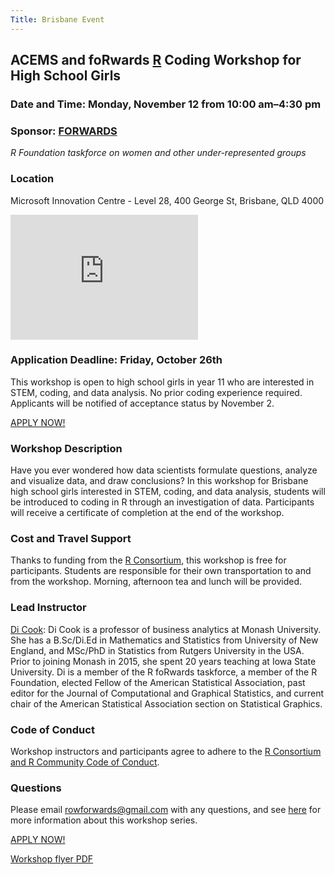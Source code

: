 ```yaml
---
Title: Brisbane Event
---
```


## ACEMS and foRwards <a href="https://www.r-project.org/" target="_blank">R</a> Coding Workshop for High School Girls

### Date and Time: Monday, November 12 from 10:00 am–4:30 pm

### Sponsor: [FORWARDS](https://forwards.github.io/about/)

*R Foundation taskforce on women and other under-represented groups*

### Location

Microsoft Innovation Centre - Level 28, 400 George St, Brisbane, QLD 4000

<iframe src="https://www.google.com/maps/place/Microsoft+Innovation+Centre/@-27.4685878,153.0208987,15z/data=!4m5!3m4!1s0x0:0x134cdb2fe1c424b0!8m2!3d-27.4685878!4d153.0208987" width="300" height="200" frameborder="0" style="border:0" allowfullscreen></iframe>
 

### Application Deadline: Friday, October 26th
This workshop is open to high school girls in year 11 who are interested in STEM, coding, and data analysis. No prior coding experience required. Applicants will be notified of acceptance status by November 2.

<a href="https://www.eventbrite.com/e/brisbane-girls-r-coding-workshop-tickets-49159853445" target="_blank">APPLY NOW!</a>

### Workshop Description

Have you ever wondered how data scientists formulate questions, analyze and visualize data, and draw conclusions?  In this workshop for Brisbane high school girls interested in STEM, coding, and data analysis, students will be introduced to coding in R through an investigation of data.  Participants will receive a certificate of completion at the end of the workshop.

### Cost and Travel Support
Thanks to funding from the <a href="https://www.r-consortium.org/" target="_blank">R Consortium</a>, this workshop is free for participants.  Students are responsible for their own transportation to and from the workshop.  Morning, afternoon tea and lunch will be provided.  

### Lead Instructor

<a href="http://www.dicook.org" target="_blank">Di Cook</a>: Di Cook is a professor of business analytics at Monash University. She has a B.Sc/Di.Ed in Mathematics and Statistics from University of New England, and MSc/PhD in Statistics from Rutgers University in the USA. Prior to joining Monash in 2015, she spent 20 years teaching at Iowa State University. Di is a member of the R foRwards taskforce, a member of the R Foundation, elected Fellow of the American Statistical Association, past editor for the Journal of Computational and Graphical Statistics, and current chair of the American Statistical Association section on Statistical Graphics. 

### Code of Conduct

Workshop instructors and participants agree to adhere to the <a href="https://wiki.r-consortium.org/view/R_Consortium_and_the_R_Community_Code_of_Conduct" target="_blank">R Consortium and R Community Code of Conduct</a>.

### Questions

Please email rowforwards@gmail.com with any questions, and see <a href="http://forwards.github.io/edu/" target="_blank">here</a> for more information about this workshop series.  

<a href="https://www.eventbrite.com/e/brisbane-girls-r-coding-workshop-tickets-49159853445" target="_blank">APPLY NOW!</a>

[Workshop flyer PDF](https://github.com/forwards/website_source/blob/master/content/edu/flyer%20Brisbane.pdf)

